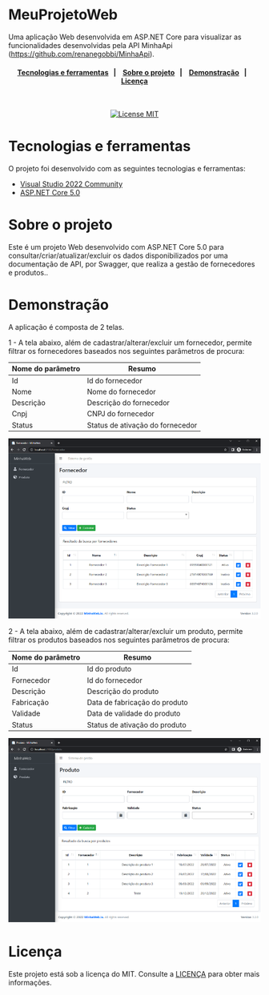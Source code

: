 # MeuProjetoWeb

Uma aplicação Web desenvolvida em ASP.NET Core para visualizar as funcionalidades desenvolvidas pela API MinhaApi (https://github.com/renanegobbi/MinhaApi).

<h4 align="center"> 
  <a href="#Tecnologias-e-Ferramentas">Tecnologias e ferramentas</a>&nbsp;&nbsp;&nbsp;|&nbsp;&nbsp;&nbsp; 
  <a href="#Sobre-o-projeto">Sobre o projeto</a>&nbsp;&nbsp;&nbsp;|&nbsp;&nbsp;&nbsp;
  <a href="#Demonstração">Demonstração</a>&nbsp;&nbsp;&nbsp;|&nbsp;&nbsp;&nbsp;
  <a href="#Licença">Licença</a>
</h4>

<br/>

<p align="center">
  <a href="https://opensource.org/licenses/MIT">
    <img src="https://img.shields.io/badge/License-MIT-blue.svg" alt="License MIT">
  </a>
</p>

<div id='Tecnologias-e-Ferramentas'/>

# Tecnologias e ferramentas 

O projeto foi desenvolvido com as seguintes tecnologias e ferramentas:

- [Visual Studio 2022 Community](https://visualstudio.microsoft.com/pt-br/vs/community/)
- [ASP.NET Core 5.0](https://dotnet.microsoft.com/en-us/download/dotnet/5.0)

<div id='Sobre-o-projeto'/>

# Sobre o projeto

Este é um projeto Web desenvolvido com ASP.NET Core 5.0 para consultar/criar/atualizar/excluir os dados disponibilizados por uma documentação de API, por Swagger, que realiza a gestão de fornecedores e produtos..

# Demonstração

A aplicação é composta de 2 telas.   

1 - A tela abaixo, além de cadastrar/alterar/excluir um fornecedor, permite filtrar os fornecedores baseados nos seguintes parâmetros de procura: 

Nome do parâmetro   | Resumo
--------- | ------
Id | Id do fornecedor
Nome | Nome do fornecedor
Descrição | Descrição do fornecedor
Cnpj | CNPJ do fornecedor
Status | Status de ativação do fornecedor

<p align="center">
  <img src="https://github.com/renanegobbi/MeuProjetoWeb/blob/main/github/PrintTelaFornecedor.png">
</p>

2 - A tela abaixo, além de cadastrar/alterar/excluir um produto, permite filtrar os produtos baseados nos seguintes parâmetros de procura: 

Nome do parâmetro   | Resumo
--------- | ------
Id | Id do produto
Fornecedor | Id do fornecedor
Descrição | Descrição do produto
Fabricação | Data de fabricação do produto
Validade | Data de validade do produto
Status | Status de ativação do produto

<p align="center">
  <img src="https://github.com/renanegobbi/MeuProjetoWeb/blob/main/github/PrintTelaProduto.png">
</p>

# Licença
Este projeto está sob a licença do MIT. Consulte a [LICENÇA](https://github.com/TesteReteste/lim/blob/master/LICENSE) para obter mais informações.
